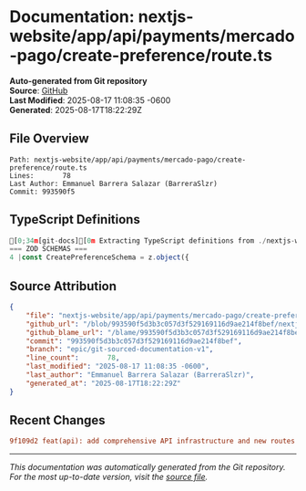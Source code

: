 # Documentation: nextjs-website/app/api/payments/mercado-pago/create-preference/route.ts

**Auto-generated from Git repository**  
**Source**: [GitHub](/blob/993590f5d3b3c057d3f529169116d9ae214f8bef/nextjs-website/app/api/payments/mercado-pago/create-preference/route.ts)  
**Last Modified**: 2025-08-17 11:08:35 -0600  
**Generated**: 2025-08-17T18:22:29Z

## File Overview

```
Path: nextjs-website/app/api/payments/mercado-pago/create-preference/route.ts
Lines:       78
Last Author: Emmanuel Barrera Salazar (BarreraSlzr)
Commit: 993590f5
```

## TypeScript Definitions

```typescript
[0;34m[git-docs][0m Extracting TypeScript definitions from ./nextjs-website/app/api/payments/mercado-pago/create-preference/route.ts
=== ZOD SCHEMAS ===
4 |const CreatePreferenceSchema = z.object({
```

## Source Attribution

```json
{
    "file": "nextjs-website/app/api/payments/mercado-pago/create-preference/route.ts",
    "github_url": "/blob/993590f5d3b3c057d3f529169116d9ae214f8bef/nextjs-website/app/api/payments/mercado-pago/create-preference/route.ts",
    "github_blame_url": "/blame/993590f5d3b3c057d3f529169116d9ae214f8bef/nextjs-website/app/api/payments/mercado-pago/create-preference/route.ts",
    "commit": "993590f5d3b3c057d3f529169116d9ae214f8bef",
    "branch": "epic/git-sourced-documentation-v1",
    "line_count":       78,
    "last_modified": "2025-08-17 11:08:35 -0600",
    "last_author": "Emmanuel Barrera Salazar (BarreraSlzr)",
    "generated_at": "2025-08-17T18:22:29Z"
}
```

## Recent Changes

```diff
9f109d2 feat(api): add comprehensive API infrastructure and new routes
```

---
*This documentation was automatically generated from the Git repository. 
For the most up-to-date version, visit the [source file](/blob/993590f5d3b3c057d3f529169116d9ae214f8bef/nextjs-website/app/api/payments/mercado-pago/create-preference/route.ts).*
